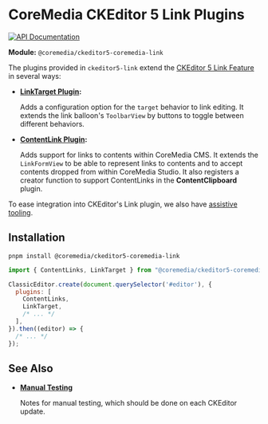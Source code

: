 # CoreMedia CKEditor 5 Link Plugins

[![API Documentation][docs:api:badge]][docs:api]

[docs:api]: <https://coremedia.github.io/ckeditor-plugins/docs/api/modules/ckeditor5_coremedia_link.html> "@coremedia/ckeditor5-coremedia-link"
[docs:api:badge]: <https://img.shields.io/badge/docs-%F0%9F%93%83%20API-informational?style=for-the-badge>

**Module:** `@coremedia/ckeditor5-coremedia-link`

The plugins provided in `ckeditor5-link` extend the
[CKEditor 5 Link Feature][cke5:docs:link:feature] in several ways:

* **[LinkTarget Plugin](src/linktarget/README.md):**

  Adds a configuration option for the `target` behavior to link editing. It
  extends the link balloon's `ToolbarView` by buttons to toggle between different
  behaviors.

* **[ContentLink Plugin](src/contentlink/README.md):**

  Adds support for links to contents within CoreMedia CMS. It extends
  the `LinkFormView` to be able to represent links to contents and to accept
  contents dropped from within CoreMedia Studio. It also registers a creator
  function to support ContentLinks in the **ContentClipboard** plugin.

To ease integration into CKEditor's Link plugin, we also have [assistive
tooling](../ckeditor5-link-common/src/README.md).

## Installation

```text
pnpm install @coremedia/ckeditor5-coremedia-link
```

```javascript
import { ContentLinks, LinkTarget } from "@coremedia/ckeditor5-coremedia-link";

ClassicEditor.create(document.querySelector('#editor'), {
  plugins: [
    ContentLinks,
    LinkTarget,
    /* ... */
  ],
}).then((editor) => {
  /* ... */
});
```

## See Also

* **[Manual Testing][]**

    Notes for manual testing, which should be done on each CKEditor update.

<!-- ======================================================== [ References ] -->

[cke5:docs:link:feature]: <https://ckeditor.com/docs/ckeditor5/latest/features/link.html> "Link - CKEditor 5 Documentation"
[Manual Testing]: <./TESTING.md>
